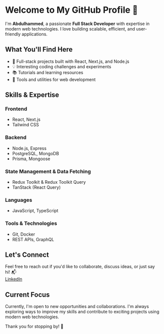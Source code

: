 # Welcome to My GitHub Profile 👋

I'm **Abdulhammed**, a passionate **Full Stack Developer** with expertise in modern web technologies. I love building scalable, efficient, and user-friendly applications.

## What You'll Find Here

- 🚀 Full-stack projects built with React, Next.js, and Node.js
- 💡 Interesting coding challenges and experiments
- 📚 Tutorials and learning resources
- 🔧 Tools and utilities for web development

## Skills & Expertise

### Frontend
- React, Next.js
- Tailwind CSS

### Backend
- Node.js, Express
- PostgreSQL, MongoDB
- Prisma, Mongoose

### State Management & Data Fetching
- Redux Toolkit & Redux Toolkit Query
- TanStack (React Query)

### Languages
- JavaScript, TypeScript

### Tools & Technologies
- Git, Docker
- REST APIs, GraphQL

## Let's Connect

Feel free to reach out if you'd like to collaborate, discuss ideas, or just say hi! 📬  
[LinkedIn](https://linkedin.com/in/abdulhammed)

## Current Focus

Currently, I'm open to new opportunities and collaborations. I'm always exploring ways to improve my skills and contribute to exciting projects using modern web technologies.

Thank you for stopping by! 🙏
